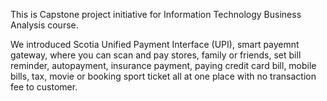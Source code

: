 This is Capstone project initiative for Information Technology Business Analysis course.

We introduced Scotia Unified Payment Interface (UPI), smart payemnt gateway, where you can scan and pay stores, family or friends, set bill reminder, autopayment, insurance payment, paying credit card bill, mobile bills, tax, movie or booking sport ticket all at one place with no transaction fee to customer.
